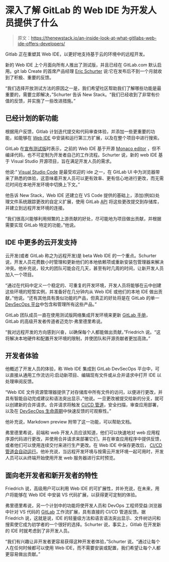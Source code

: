# 深入了解 GitLab 的 Web IDE 为开发人员提供了什么

> 原文：<https://thenewstack.io/an-inside-look-at-what-gitllabs-web-ide-offers-developers/>

Gitlab 正在重塑其 Web IDE，以更好地支持基于云的环境中的远程开发。

新的 Web IDE 上个月面向所有人推出了测试版，并且已经在 GitLab.com 默认启用。git lab Create 的首席产品经理 [Eric Schurter](https://www.linkedin.com/in/eric-schurter/) 说:它在发布后不到一个月就收到了积极、重要的反馈。

“我们选择开放测试方法的原因之一是，我们希望社区帮助我们了解哪些功能是最重要的，需要立即解决，”Schurter 告诉 New Stack。“我们已经收到了非常有价值的反馈，并实施了一些改进措施。”

## 已经计划的新功能

根据用户反馈，Gitlab 计划迭代提交和代码审查体验，并添加一些更重要的功能，如能够在 [Web IDE](https://thenewstack.io/why-cloud-ides-are-shifting-to-a-platform-as-a-service-model/) 中安装和运行第三方扩展，以及在整个项目中进行搜索。

GitLab 在[宣布测试版](https://gitlab.com/gitlab-org/gitlab/-/issues/385787)时表示，之前的 Web IDE 基于开源 [Monaco editor](https://microsoft.github.io/monaco-editor/) ，但不编译代码，也不可定制为开发者自己的工作流程。Schurter 说，新的 web IDE 基于 Visual Studio 开源项目，旨在满足开发人员的需求。

他说:“ [Visual Studio Code](https://thenewstack.io/this-week-in-programming-visual-studio-code-arrives-on-the-web/) 是最受欢迎的 ide 之一，在 GitLab UI 中为浏览器带来了熟悉的体验，这意味着开发人员可以更有效率、更有信心地进行更改，而无需花时间在本地开发环境中切换上下文。”

他告诉 New Stack，Web IDE 还建立在 VS Code 提供的基础上，添加(例如)处理文件系统跟踪更改的自定义扩展，使用 GitLab [API](https://thenewstack.io/what-tns-readers-want-in-2023-more-devops-api-coverage/) 将这些更改提交到存储库，并建立到远程开发环境的连接。

“我们很高兴能够利用频繁的上游贡献的好处，尽可能地为项目做出贡献，并根据需要实现 GitLab 特定的功能，”他说。

## IDE 中更多的云开发支持

云开发(或者 GitLab 称之为远程开发)是 beta Web IDE 的一个重点。Schurter 说，开发人员花费数小时管理和更新他们的本地依赖项或重新安装包管理器来解决冲突。他补充说，较大的团队可能会花几天，甚至有时几周的时间，让新开发人员加入一个项目。

“通过在代码中定义一个稳定的、可重复的开发环境，开发人员将能够在云中创建这些环境的短暂实例，并准备好在几分钟内从 Web IDE 或他们的本地 IDE 做出贡献，”他说。“还有其他具有类似功能的产品，但真正的好处将是在 GitLab 的单一 [DevSecOps 平台](https://thenewstack.io/3-essential-tips-for-adopting-devsecops/)中包含和管理所有这些产品。”

GitLab 团队成员一直在使用测试版网络集成开发环境来更新 [GitLab 手册](https://about.gitlab.com/handbook/)，GitLab 的高级开发者传道者迈克尔·弗里德里希说。

“我对远程开发的方向感到兴奋，以确保每个人都能做出贡献，”Friedrich 说。“这将解决本地硬件和配置开发环境的限制，并使团队和开源贡献者更加高效。”

## 开发者体验

他概述了开发人员的体验，称 Web IDE 集成到 GitLab DevSecOps 平台中，可以直接从通用工作流访问:启动新项目、编辑现有文件或从合并请求中打开 IDE 以处理审阅反馈。

“Web IDE 文件资源管理器提供了对存储库中所有文件的访问，以便进行更改，并具有智能自动完成建议和语法突出显示，”他说。一旦更改被提交给新的分支，就可以创建新的合并请求。合并请求将触发 [CI/CD 管道](https://thenewstack.io/four-steps-to-set-up-a-ci-cd-pipeline-in-20-minutes/)，安全扫描，审查应用部署，以及在 [DevSecOps 生命周期](https://thenewstack.io/best-practices-across-the-devsecops-lifecycle/)中快速反馈的可观察性。”

他补充说，Markdown preview 附带了这一功能，可以帮助文档。

弗里德里希说，前端和 web 开发人员应该知道，他们可以快速地对 web 应用程序源代码进行更改，并使用合并请求来部署它们，并在审查应用程序中提供反馈，或者他们可以使用连续交付来进行生产更改。在 Web IDE 中保存更改后， [CI/CD 管道会自动运行](https://thenewstack.io/3-ways-to-use-automation-in-ci-cd-pipelines/)。他补充说，当远程开发环境与按需云开发环境一起可用时，开发人员可以从终端开始使用开发 web 服务器进行实时预览。

## 面向老开发者和新开发者的特性

Friedrich 说，高级用户可以利用 Web IDE 的可扩展性，并补充说，在未来，用户将能够在 Web IDE 中安装 VS 代码扩展，以获得更可定制的体验。

弗里德里希说，另一个计划中的功能将使开发人员和 DevOps 工程师受益:浏览器中针对 VS 代码的 [GitLab](https://thenewstack.io/why-were-sticking-with-ruby-on-rails-at-gitlab/) 工作流扩展，具有直接的 CI/CD 管道反馈。据 Friedrich 说，这就是说，IDE 的轻量级方法和语言语法突出显示、文件树访问和搜索使它成为初学者的一个很好的选择。Schurter 说，事实上，Gitlab 在开发新的 IDE 时就考虑到了非开发人员。

“我们有兴趣让非开发者更容易获得这种开发者体验，”Schurter 说。“通过让每个人在任何时候都可以使用 Web IDE，而不需要安装或配置，我们希望让每个人都更容易做出贡献。”

<svg xmlns:xlink="http://www.w3.org/1999/xlink" viewBox="0 0 68 31" version="1.1"><title>Group</title> <desc>Created with Sketch.</desc></svg>